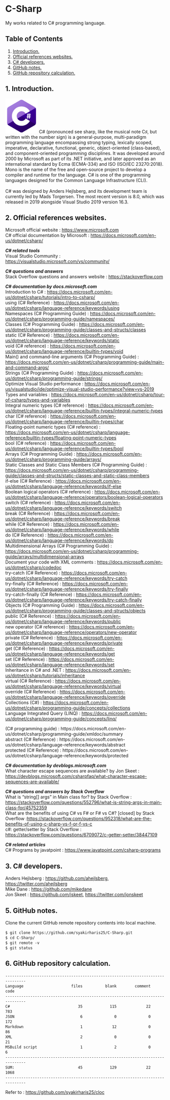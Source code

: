 # C-Sharp
My works related to C# programming language.

## Table of Contents
1. [Introduction.](#introduction)
2. [Official references websites.](#references)
3. [C# developers.](#developers)
4. [GitHub notes.](#github)
5. [GitHub repository calculation.](#calculation)

<a name="introduction"></a>
## 1. Introduction.
<img src="C_Sharp.png" height="110">
C# (pronounced see sharp, like the musical note C♯, but written with the number sign) is a general-purpose, multi-paradigm programming language encompassing strong typing, lexically scoped, imperative, declarative, functional, generic, object-oriented (class-based), and component-oriented programming disciplines. It was developed around 2000 by Microsoft as part of its .NET initiative, and later approved as an international standard by Ecma (ECMA-334) and ISO (ISO/IEC 23270:2018). Mono is the name of the free and open-source project to develop a compiler and runtime for the language. C# is one of the programming languages designed for the Common Language Infrastructure (CLI).
<br /><br />
C# was designed by Anders Hejlsberg, and its development team is currently led by Mads Torgersen. The most recent version is 8.0, which was released in 2019 alongside Visual Studio 2019 version 16.3.

<a name="references"></a>
## 2. Official references websites.
Microsoft official website : https://www.microsoft.com <br />
C# official documentation by Microsoft : https://docs.microsoft.com/en-us/dotnet/csharp/ <br />

**_C# related tools_** <br />
Visual Studio Community : https://visualstudio.microsoft.com/vs/community/ <br />

**_C# questions and answers_** <br />
Stack Overflow questions and answers website : https://stackoverflow.com

**_C# documentation by docs.microsoft.com_** <br />
Introduction to C# : https://docs.microsoft.com/en-us/dotnet/csharp/tutorials/intro-to-csharp/ <br />
using (C# Reference) : https://docs.microsoft.com/en-us/dotnet/csharp/language-reference/keywords/using <br />
Namespaces (C# Programming Guide) : https://docs.microsoft.com/en-us/dotnet/csharp/programming-guide/namespaces/ <br />
Classes (C# Programming Guide) : https://docs.microsoft.com/en-us/dotnet/csharp/programming-guide/classes-and-structs/classes <br />
static (C# Reference) : https://docs.microsoft.com/en-us/dotnet/csharp/language-reference/keywords/static <br />
void (C# reference) : https://docs.microsoft.com/en-us/dotnet/csharp/language-reference/builtin-types/void <br />
Main() and command-line arguments (C# Programming Guide) : https://docs.microsoft.com/en-us/dotnet/csharp/programming-guide/main-and-command-args/ <br />
Strings (C# Programming Guide) : https://docs.microsoft.com/en-us/dotnet/csharp/programming-guide/strings/ <br />
Optimize Visual Studio performance : https://docs.microsoft.com/en-us/visualstudio/ide/optimize-visual-studio-performance?view=vs-2019 <br />
Types and variables : https://docs.microsoft.com/en-us/dotnet/csharp/tour-of-csharp/types-and-variables <br />
Integral numeric types (C# reference) : https://docs.microsoft.com/en-us/dotnet/csharp/language-reference/builtin-types/integral-numeric-types <br />
char (C# reference) : https://docs.microsoft.com/en-us/dotnet/csharp/language-reference/builtin-types/char <br />
Floating-point numeric types (C# reference) : https://docs.microsoft.com/en-us/dotnet/csharp/language-reference/builtin-types/floating-point-numeric-types <br />
bool (C# reference) : https://docs.microsoft.com/en-us/dotnet/csharp/language-reference/builtin-types/bool <br />
Arrays (C# Programming Guide) : https://docs.microsoft.com/en-us/dotnet/csharp/programming-guide/arrays/ <br />
Static Classes and Static Class Members (C# Programming Guide) : https://docs.microsoft.com/en-us/dotnet/csharp/programming-guide/classes-and-structs/static-classes-and-static-class-members <br />
if-else (C# Reference) : https://docs.microsoft.com/en-us/dotnet/csharp/language-reference/keywords/if-else <br />
Boolean logical operators (C# reference) : https://docs.microsoft.com/en-us/dotnet/csharp/language-reference/operators/boolean-logical-operators <br />
switch (C# reference) : https://docs.microsoft.com/en-us/dotnet/csharp/language-reference/keywords/switch <br />
break (C# Reference) : https://docs.microsoft.com/en-us/dotnet/csharp/language-reference/keywords/break <br />
while (C# Reference) : https://docs.microsoft.com/en-us/dotnet/csharp/language-reference/keywords/while <br />
do (C# Reference) : https://docs.microsoft.com/en-us/dotnet/csharp/language-reference/keywords/do <br />
Multidimensional Arrays (C# Programming Guide) : https://docs.microsoft.com/en-us/dotnet/csharp/programming-guide/arrays/multidimensional-arrays <br />
Document your code with XML comments : https://docs.microsoft.com/en-us/dotnet/csharp/codedoc <br />
try-catch (C# Reference) : https://docs.microsoft.com/en-us/dotnet/csharp/language-reference/keywords/try-catch <br />
try-finally (C# Reference) : https://docs.microsoft.com/en-us/dotnet/csharp/language-reference/keywords/try-finally <br />
try-catch-finally (C# Reference) : https://docs.microsoft.com/en-us/dotnet/csharp/language-reference/keywords/try-catch-finally <br />
Objects (C# Programming Guide) : https://docs.microsoft.com/en-us/dotnet/csharp/programming-guide/classes-and-structs/objects <br />
public (C# Reference) : https://docs.microsoft.com/en-us/dotnet/csharp/language-reference/keywords/public <br />
new operator (C# reference) : https://docs.microsoft.com/en-us/dotnet/csharp/language-reference/operators/new-operator <br />
private (C# Reference) : https://docs.microsoft.com/en-us/dotnet/csharp/language-reference/keywords/private <br />
get (C# Reference) : https://docs.microsoft.com/en-us/dotnet/csharp/language-reference/keywords/get <br />
set (C# Reference) : https://docs.microsoft.com/en-us/dotnet/csharp/language-reference/keywords/set <br />
Inheritance in C# and .NET : https://docs.microsoft.com/en-us/dotnet/csharp/tutorials/inheritance <br />
virtual (C# Reference) : https://docs.microsoft.com/en-us/dotnet/csharp/language-reference/keywords/virtual <br />
override (C# Reference) : https://docs.microsoft.com/en-us/dotnet/csharp/language-reference/keywords/override <br />
Collections (C#) : https://docs.microsoft.com/en-us/dotnet/csharp/programming-guide/concepts/collections <br />
Language Integrated Query (LINQ) : https://docs.microsoft.com/en-us/dotnet/csharp/programming-guide/concepts/linq/ <br />
<summary> (C# programming guide) : https://docs.microsoft.com/en-us/dotnet/csharp/programming-guide/xmldoc/summary <br />
abstract (C# Reference) : https://docs.microsoft.com/en-us/dotnet/csharp/language-reference/keywords/abstract <br />
protected (C# Reference) : https://docs.microsoft.com/en-us/dotnet/csharp/language-reference/keywords/protected <br />

**_C# documentation by devblogs.microsoft.com_** <br />
What character escape sequences are available? by Jon Skeet : https://devblogs.microsoft.com/csharpfaq/what-character-escape-sequences-are-available/ <br />

**_C# questions and answers by Stack Overflow_** <br />
What is “string[] args” in Main class for? by Stack Overflow : https://stackoverflow.com/questions/552796/what-is-string-args-in-main-class-for/45752359 <br />
What are the benefits of using C# vs F# or F# vs C#? [closed] by Stack Overflow :https://stackoverflow.com/questions/952318/what-are-the-benefits-of-using-c-sharp-vs-f-or-f-vs-c <br />
c#: getter/setter by Stack Overflow : https://stackoverflow.com/questions/6709072/c-getter-setter/38447109 <br />

**_C# related articles_** <br />
C# Programs by javatpoint : https://www.javatpoint.com/csharp-programs <br />

<a name="developers"></a>
## 3. C# developers.
Anders Hejlsberg : https://github.com/ahejlsberg, https://twitter.com/ahejlsberg <br />
Mike Dane : https://github.com/mikedane <br />
Jon Skeet : https://github.com/jskeet, https://twitter.com/jonskeet <br />
 
<a name="github"></a>
## 5. GitHub notes.
Clone the current GitHub remote repository contents into local machine.
```
$ git clone https://github.com/syakirharis25/C-Sharp.git
$ cd C-Sharp/
$ git remote -v
$ git status
```

<a name="calculation"></a>
## 6. GitHub repository calculation.
```
-------------------------------------------------------------------------------
Language                     files          blank        comment           code
-------------------------------------------------------------------------------
C#                              35            115             22            783
JSON                             6              0              0            172
Markdown                         1             12              0             86
XML                              2              0              0             21
MSBuild script                   1              2              0              6
-------------------------------------------------------------------------------
SUM:                            45            129             22           1068
-------------------------------------------------------------------------------
```
Refer to : https://github.com/syakirharis25/cloc
